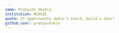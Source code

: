 ```yaml
---
name: Pratyush Shukla
institution: MCKVIE
quote: If opportunity doesn't knock, build a door!
github_user: pratyushukla
---
```


